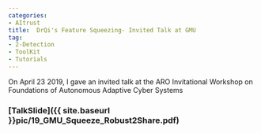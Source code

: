 ```yaml
---
categories:
- AItrust
title:  DrQi's Feature Squeezing- Invited Talk at GMU 
tag: 
- 2-Detection
- ToolKit
- Tutorials
---
```


On April 23 2019, I gave an invited talk at the ARO Invitational Workshop on Foundations of Autonomous Adaptive Cyber Systems 


### [TalkSlide]({{ site.baseurl }}pic/19_GMU_Squeeze_Robust2Share.pdf)


